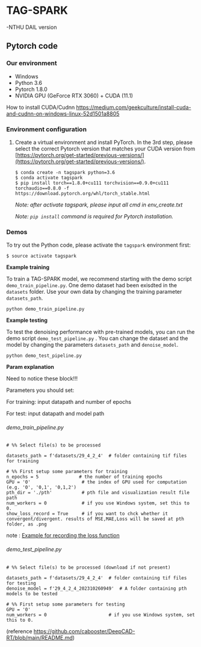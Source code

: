 # TAG-SPARK
-NTHU DAIL version

## Pytorch code

### Our environment 

* Windows 
* Python 3.6
* Pytorch 1.8.0
* NVIDIA GPU (GeForce RTX 3060) + CUDA (11.1)

How to install CUDA/Cudnn
https://medium.com/geekculture/install-cuda-and-cudnn-on-windows-linux-52d1501a8805

### Environment configuration

1. Create a virtual environment and install PyTorch. In the 3rd step, please select the correct Pytorch version that matches your CUDA version from [https://pytorch.org/get-started/previous-versions/](https://pytorch.org/get-started/previous-versions/). 

   ```
   $ conda create -n tagspark python=3.6
   $ conda activate tagspark
   $ pip install torch==1.8.0+cu111 torchvision==0.9.0+cu111 torchaudio==0.8.0 -f https://download.pytorch.org/whl/torch_stable.html

   ```
      *Note:  after activate tagspark, please input all cmd in env_create.txt*
   
      *Note:  `pip install` command is required for Pytorch installation.*
  
### Demos

To try out the Python code, please activate the `tagspark` environment first:

```
$ source activate tagspark
```

**Example training**

To train a TAG-SPARK model, we recommend starting with the demo script `demo_train_pipeline.py`. One demo dataset had been exisdted in the `datasets` folder. Use your own data by changing the training parameter `datasets_path`. 

```
python demo_train_pipeline.py
```

**Example testing**

To test the denoising performance with pre-trained models, you can run the demo script `demo_test_pipeline.py` .  You can change the dataset and the model by changing the parameters `datasets_path` and `denoise_model`.

```
python demo_test_pipeline.py
```

**Param explanation**

Need to notice these block!!!

Parameters you should set:

For training: input datapath and number of epochs

For test: input datapath and model path

###### demo_train_pipeline.py

```python=18
# %% Select file(s) to be processed

datasets_path = f'datasets/29_4_2_4'  # folder containing tif files for training

# %% First setup some parameters for training
n_epochs = 5               # the number of training epochs
GPU = '0'                   # the index of GPU used for computation (e.g. '0', '0,1', '0,1,2')
pth_dir = './pth'           # pth file and visualization result file path
num_workers = 0             # if you use Windows system, set this to 0.
show_loss_record = True     # if you want to chck whether it convergent/divergent. results of MSE,MAE,Loss will be saved at pth folder, as .png
```
note : [Example for recording the loss function](pth/readme.md)



###### demo_test_pipeline.py

```python=16
# %% Select file(s) to be processed (download if not present)

datasets_path = f'datasets/29_4_2_4'  # folder containing tif files for testing
denoise_model = f'29_4_2_4_202310260949'  # A folder containing pth models to be tested

# %% First setup some parameters for testing
GPU = '0'
num_workers = 0                       # if you use Windows system, set this to 0.   
```


(reference https://github.com/cabooster/DeepCAD-RT/blob/main/README.md)
